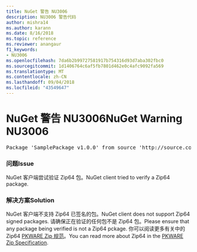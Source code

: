 ```yaml
---
title: NuGet 警告 NU3006
description: NU3006 警告代码
author: mishra14
ms.author: karann
ms.date: 8/16/2018
ms.topic: reference
ms.reviewer: anangaur
f1_keywords:
- NU3006
ms.openlocfilehash: 7da6b2b99727581917b754316d93d7aba302fbc0
ms.sourcegitcommit: 1d1406764c6af5fb7801d462e0c4afc9092fa569
ms.translationtype: MT
ms.contentlocale: zh-CN
ms.lasthandoff: 09/04/2018
ms.locfileid: "43549647"
---
```

# <a name="nuget-warning-nu3006"></a><span data-ttu-id="fa426-103">NuGet 警告 NU3006</span><span class="sxs-lookup"><span data-stu-id="fa426-103">NuGet Warning NU3006</span></span>

<pre>Package 'SamplePackage v1.0.0' from source 'http://source.com/index.json': Signed Zip64 packages are not supported.</pre>

### <a name="issue"></a><span data-ttu-id="fa426-104">问题</span><span class="sxs-lookup"><span data-stu-id="fa426-104">Issue</span></span>

<span data-ttu-id="fa426-105">NuGet 客户端尝试验证 Zip64 包。</span><span class="sxs-lookup"><span data-stu-id="fa426-105">NuGet client tried to verify a Zip64 package.</span></span>


### <a name="solution"></a><span data-ttu-id="fa426-106">解决方案</span><span class="sxs-lookup"><span data-stu-id="fa426-106">Solution</span></span>

<span data-ttu-id="fa426-107">NuGet 客户端不支持 Zip64 已签名的包。</span><span class="sxs-lookup"><span data-stu-id="fa426-107">NuGet client does not support Zip64 signed packages.</span></span> <span data-ttu-id="fa426-108">请确保正在验证的任何包不是 Zip64 包。</span><span class="sxs-lookup"><span data-stu-id="fa426-108">Please ensure that any package being verified is not a Zip64 pckage.</span></span> <span data-ttu-id="fa426-109">你可以阅读更多有关中的 Zip64 [PKWARE Zip 规范](https://pkware.cachefly.net/webdocs/casestudies/APPNOTE.TXT)。</span><span class="sxs-lookup"><span data-stu-id="fa426-109">You can read more about Zip64 in the [PKWARE Zip Specification](https://pkware.cachefly.net/webdocs/casestudies/APPNOTE.TXT).</span></span>


